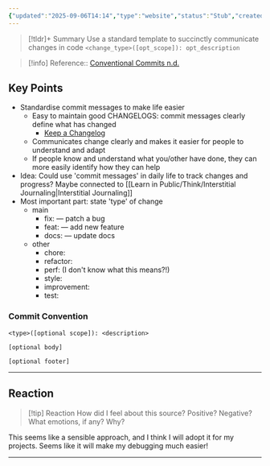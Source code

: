 ```yaml
---
{"updated":"2025-09-06T14:14","type":"website","status":"Stub","created":"2024-10-28T14:29","dg-publish":true,"dg-path":"Reference/@ConventionalCommits.md","permalink":"/reference/conventional-commits/","dgPassFrontmatter":true,"noteIcon":"1"}
---
```



>[!tldr]+ Summary
> Use a standard template to succinctly communicate changes in code 
> `<change_type>([opt_scope]): opt_description`


> [!info] Reference:: [Conventional Commits n.d.](https://www.conventionalcommits.org/en/v1.0.0-beta.2/)

## Key Points
- Standardise commit messages to make life easier 
	- Easy to maintain good CHANGELOGS: commit messages clearly define what has changed
		- [Keep a Changelog](https://keepachangelog.com/en/1.1.0/) 
	- Communicates change clearly and makes it easier for people to understand and adapt 
	- If people know and understand what you/other have done, they can more easily identify how they can help 
- Idea: Could use 'commit messages' in daily life to track changes and progress? Maybe connected to [[Learn in Public/Think/Interstitial Journaling\|Interstitial Journaling]] 
- Most important part: state 'type' of change
	- main
		- fix: — patch a bug 
		- feat: — add new feature 
		- docs: — update docs 
	- other
		- chore: 
		- refactor:
		- perf: (I don't know what this means?!)
		- style: 
		- improvement: 
		- test: 

### Commit Convention 
```
<type>([optional scope]): <description>

[optional body]

[optional footer]
```


---

## Reaction 
> [!tip] Reaction 
> How did I feel about this source? Positive? Negative? What emotions, if any? Why? 

This seems like a sensible approach, and I think I will adopt it for my projects. Seems like it will make my debugging much easier! 

---
